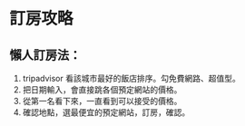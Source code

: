 # 訂房攻略
## 懶人訂房法：
1. tripadvisor 看該城市最好的飯店排序。勾免費網路、超值型。
2. 把日期輸入，會直接跳各個預定網站的價格。
3. 從第一名看下來，一直看到可以接受的價格。
4. 確認地點，選最便宜的預定網站，訂房，確認。
